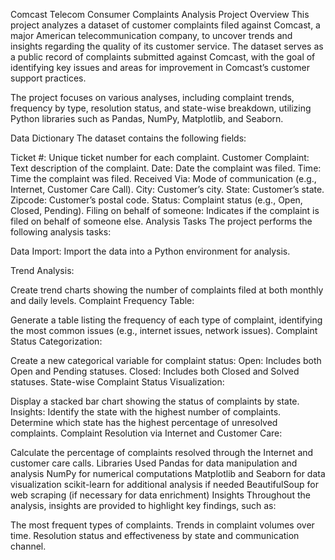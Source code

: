 Comcast Telecom Consumer Complaints Analysis
Project Overview
This project analyzes a dataset of customer complaints filed against Comcast, a major American telecommunication company, to uncover trends and insights regarding the quality of its customer service. The dataset serves as a public record of complaints submitted against Comcast, with the goal of identifying key issues and areas for improvement in Comcast’s customer support practices.

The project focuses on various analyses, including complaint trends, frequency by type, resolution status, and state-wise breakdown, utilizing Python libraries such as Pandas, NumPy, Matplotlib, and Seaborn.

Data Dictionary
The dataset contains the following fields:

Ticket #: Unique ticket number for each complaint.
Customer Complaint: Text description of the complaint.
Date: Date the complaint was filed.
Time: Time the complaint was filed.
Received Via: Mode of communication (e.g., Internet, Customer Care Call).
City: Customer’s city.
State: Customer’s state.
Zipcode: Customer’s postal code.
Status: Complaint status (e.g., Open, Closed, Pending).
Filing on behalf of someone: Indicates if the complaint is filed on behalf of someone else.
Analysis Tasks
The project performs the following analysis tasks:

Data Import: Import the data into a Python environment for analysis.

Trend Analysis:

Create trend charts showing the number of complaints filed at both monthly and daily levels.
Complaint Frequency Table:

Generate a table listing the frequency of each type of complaint, identifying the most common issues (e.g., internet issues, network issues).
Complaint Status Categorization:

Create a new categorical variable for complaint status:
Open: Includes both Open and Pending statuses.
Closed: Includes both Closed and Solved statuses.
State-wise Complaint Status Visualization:

Display a stacked bar chart showing the status of complaints by state.
Insights:
Identify the state with the highest number of complaints.
Determine which state has the highest percentage of unresolved complaints.
Complaint Resolution via Internet and Customer Care:

Calculate the percentage of complaints resolved through the Internet and customer care calls.
Libraries Used
Pandas for data manipulation and analysis
NumPy for numerical computations
Matplotlib and Seaborn for data visualization
scikit-learn for additional analysis if needed
BeautifulSoup for web scraping (if necessary for data enrichment)
Insights
Throughout the analysis, insights are provided to highlight key findings, such as:

The most frequent types of complaints.
Trends in complaint volumes over time.
Resolution status and effectiveness by state and communication channel.
